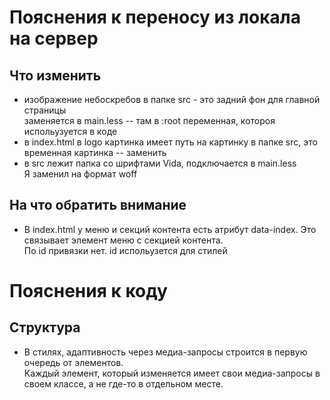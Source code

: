 # Пояснения к переносу из локала на сервер
## Что изменить
- изображение небоскребов в папке src - это задний фон для главной страницы\
заменяется в main.less -- там в :root переменная, котороя испольузуется в коде
- в index.html в logo картинка имеет путь на картинку в папке src, это временная картинка -- заменить
- в src лежит папка со шрифтами Vida, подключается в main.less\
Я заменил на формат woff

## На что обратить внимание
- В index.html у меню и секций контента есть атрибут data-index. Это связывает элемент меню с секцией контента.\
По id привязки нет. id испольузется для стилей


# Пояснения к коду
## Структура
- В стилях, адаптивность через медиа-запросы строится в первую очередь от элементов.\
Каждый элемент, который изменяется имеет свои медиа-запросы в своем классе, а не где-то в отдельном месте.